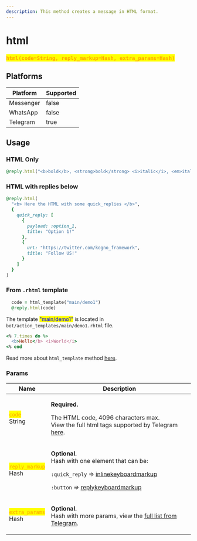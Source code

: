 ```yaml
---
description: This method creates a message in HTML format.
---
```


# html

### <mark style="color:orange;">`html(code=String, reply_markup=Hash, extra_params=Hash)`</mark>

## Platforms

<table><thead><tr><th>Platform</th><th data-type="checkbox">Supported</th></tr></thead><tbody><tr><td>Messenger</td><td>false</td></tr><tr><td>WhatsApp</td><td>false</td></tr><tr><td>Telegram</td><td>true</td></tr></tbody></table>

## Usage

### HTML Only

```ruby
@reply.html("<b>bold</b>, <strong>bold</strong> <i>italic</i>, <em>italic</em><u>underline</u>, <ins>underline</ins>")
```

### HTML with replies below&#x20;

```ruby
@reply.html(
  "<b> Here the HTML with some quick_replies </b>",
  {
    quick_reply: [
      {
        payload: :option_1,
        title: "Option 1!"
      },
      {
        url: "https://twitter.com/kogno_framework",
        title: "Follow US!"
      }
    ]
  }
)
```

### From `.rhtml` template

```ruby
  code = html_template("main/demo1")
  @reply.html(code)
```

The template <mark style="color:blue;">"main/demo1"</mark> is located in `bot/action_templates/main/demo1.rhtml` file.

```ruby
<% 7.times do %>
  <b>Hello</b> <i>World</i>
<% end
```

Read more about `html_template` method [here](../global-methods.md#html\_template).

### Params

| Name                                                                                                                        | Description                                                                                                                                                                                                                                                                                                                                             |
| --------------------------------------------------------------------------------------------------------------------------- | ------------------------------------------------------------------------------------------------------------------------------------------------------------------------------------------------------------------------------------------------------------------------------------------------------------------------------------------------------- |
| <p><mark style="color:orange;"><code>code</code></mark><br><mark style="color:orange;"><code></code></mark>String</p>       | <p><strong>Required.</strong></p><p>The HTML code, 4096 characters max. <br>View the full html tags supported by Telegram <a href="https://core.telegram.org/bots/api#html-style">here</a>.</p>                                                                                                                                                         |
| <p><mark style="color:orange;"><code>reply_markup</code></mark><br><mark style="color:orange;"><code></code></mark>Hash</p> | <p><strong>Optional.</strong><br><strong></strong>Hash with one element  that can be:</p><p><code>:quick_reply</code> => <a href="https://core.telegram.org/bots/api#inlinekeyboardmarkup">inlinekeyboardmarkup</a></p><p><code>:button</code> <em>=></em> <a href="https://core.telegram.org/bots/api#replykeyboardmarkup">replykeyboardmarkup</a></p> |
| <p><mark style="color:orange;"><code>extra_params</code></mark><br><mark style="color:orange;"><code></code></mark>Hash</p> | <p><strong>Optional.</strong><br><strong></strong>Hash with more params, view the <a href="https://core.telegram.org/bots/api#sendmessage">full list from Telegram</a>.</p>                                                                                                                                                                             |
